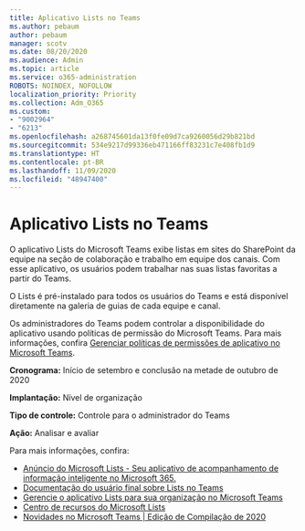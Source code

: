 ```yaml
---
title: Aplicativo Lists no Teams
ms.author: pebaum
author: pebaum
manager: scotv
ms.date: 08/20/2020
ms.audience: Admin
ms.topic: article
ms.service: o365-administration
ROBOTS: NOINDEX, NOFOLLOW
localization_priority: Priority
ms.collection: Adm_O365
ms.custom:
- "9002964"
- "6213"
ms.openlocfilehash: a268745601da13f0fe09d7ca9260056d29b821bd
ms.sourcegitcommit: 534e9217d99336eb471166ff83231c7e408fb1d9
ms.translationtype: HT
ms.contentlocale: pt-BR
ms.lasthandoff: 11/09/2020
ms.locfileid: "48947400"
---
```

# <a name="lists-app-in-teams"></a>Aplicativo Lists no Teams

O aplicativo Lists do Microsoft Teams exibe listas em sites do SharePoint da equipe na seção de colaboração e trabalho em equipe dos canais. Com esse aplicativo, os usuários podem trabalhar nas suas listas favoritas a partir do Teams.

O Lists é pré-instalado para todos os usuários do Teams e está disponível diretamente na galeria de guias de cada equipe e canal.

Os administradores do Teams podem controlar a disponibilidade do aplicativo usando políticas de permissão do Microsoft Teams. Para mais informações, confira [Gerenciar políticas de permissões de aplicativo no Microsoft Teams](https://docs.microsoft.com/microsoftteams/teams-app-permission-policies).

**Cronograma:** Início de setembro e conclusão na metade de outubro de 2020  

**Implantação:** Nível de organização  

**Tipo de controle:** Controle para o administrador do Teams  

**Ação:** Analisar e avaliar

Para mais informações, confira:

- [Anúncio do Microsoft Lists - Seu aplicativo de acompanhamento de informação inteligente no Microsoft 365.](https://techcommunity.microsoft.com/t5/microsoft-365-blog/announcing-microsoft-lists-your-smart-information-tracking-app/ba-p/1372233)
- [Documentação do usuário final sobre Lists no Teams](https://support.microsoft.com/office/get-started-with-lists-in-microsoft-taeams-c971e46b-b36c-491b-9c35-efeddd0297db)
- [Gerencie o aplicativo Lists para sua organização no Microsoft Teams](https://docs.microsoft.com/microsoftteams/manage-lists-app)
- [Centro de recursos do Microsoft Lists](https://aka.ms/MSLists)
- [Novidades no Microsoft Teams | Edição de Compilação de 2020](https://techcommunity.microsoft.com/t5/microsoft-teams-blog/what-s-new-in-microsoft-teams-build-edition-2020/ba-p/1394224)
